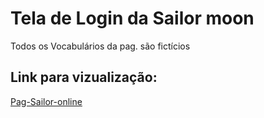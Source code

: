 # Tela de Login da Sailor moon
Todos os Vocabulários da pag. são fictícios
## Link para vizualização:
[Pag-Sailor-online](https://lading-page-sailor-moon.vercel.app/)
